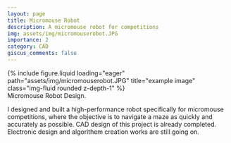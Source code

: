 ```yaml
---
layout: page
title: Micromouse Robot
description: A micromouse robot for competitions
img: assets/img/micromouserobot.JPG
importance: 2
category: CAD
giscus_comments: false
---
```


<div class="row">
    <div class="col-sm mt-3 mt-md-0">
        {% include figure.liquid loading="eager" path="assets/img/micromouserobot.JPG" title="example image" class="img-fluid rounded z-depth-1" %}
    </div>
</div>
<div class="caption">
    Micromouse Robot Design.
</div>

I designed and built a high-performance robot specifically for micromouse competitions, where the objective is to navigate a maze as quickly and accurately as possible. CAD design of this project is already completed. Electronic design and algorithem creation works are still going on.
